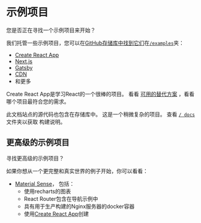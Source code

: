 # 示例项目

<p class="description">您是否正在寻找一个示例项目来开始？</p>

我们托管一些示例项目，您可以在[GitHub存储库中找到它们](https://github.com/mui-org/material-ui)在[`/examples`](https://github.com/mui-org/material-ui/tree/master/examples)夹：

- [Create React App](https://github.com/mui-org/material-ui/tree/master/examples/create-react-app)
- [Next.js](https://github.com/mui-org/material-ui/tree/master/examples/nextjs)
- [Gatsby](https://github.com/mui-org/material-ui/tree/master/examples/gatsby)
- [CDN](https://github.com/mui-org/material-ui/tree/master/examples/cdn)
- 和更多

Create React App是学习React的一个很棒的项目。 看看 [可用的替代方案](https://github.com/facebook/create-react-app/blob/master/README.md#popular-alternatives) ，看看哪个项目最符合您的需求。

此文档站点的源代码也包含在存储库中。 这是一个稍微复杂的项目。 查看 [`/ docs`](https://github.com/mui-org/material-ui/tree/master/docs) 文件夹以获取 构建说明。

## 更高级的示例项目

寻找更高级的示例项目？

如果你想从一个更完整和真实世界的例子开始，你可以看看：

- [Material Sense](https://github.com/alexanmtz/material-sense)， 包括： 
  - 使用recharts的图表
  - React Router包含在导航示例中
  - 具有用于生产构建的Nginx服务器的docker容器
  - 使用[Create React App](https://facebook.github.io/create-react-app/)创建